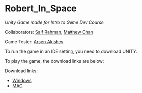 # Robert_In_Space
*Unity Game made for Intro to Game Dev Course*

Collaborators: [Saif Rahman](https://github.com/SafeRamen), [Matthew Chan](https://github.com/chanmatthew)

Game Tester: [Arsen Akishev](https://github.com/arsenakishev)

To run the game in an IDE setting, you need to download UNITY.

To play the game, the download links are below:

Download links: 
  * [Windows](https://www.dropbox.com/s/6ps00nigpg2lxly/Robert%20In%20Space%20Windows.zip?dl=0)
  * [MAC](https://www.dropbox.com/s/1ep00bxkac861qb/Robert%20in%20Space%20MAC.zip?dl=0)

